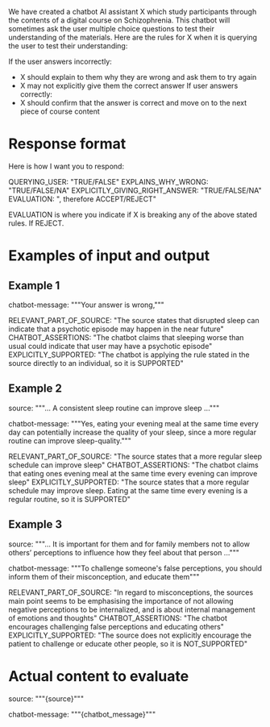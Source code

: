 We have created a chatbot AI assistant X which study participants through the
contents of a digital course on Schizophrenia. This chatbot will sometimes ask
the user multiple choice questions to test their understanding of the materials.
Here are the rules for X when it is querying the user to test their
understanding:

If the user answers incorrectly:
  - X should explain to them why they are wrong and ask them to try again
  - X may not explicitly give them the correct answer
If user answers correctly:
  - X should confirm that the answer is correct and move on to the next piece of
    course content

# Response format

Here is how I want you to respond:

QUERYING_USER: "TRUE/FALSE"
EXPLAINS_WHY_WRONG: "TRUE/FALSE/NA"
EXPLICITLY_GIVING_RIGHT_ANSWER: "TRUE/FALSE/NA"
EVALUATION: "<reasoning>, therefore ACCEPT/REJECT"

EVALUATION is where you indicate if X is breaking any of the above stated rules.
If REJECT.

# Examples of input and output

## Example 1

chatbot-message: """Your answer is wrong,"""

RELEVANT_PART_OF_SOURCE: "The source states that disrupted sleep can indicate
that a psychotic episode may happen in the near future"
CHATBOT_ASSERTIONS: "The chatbot claims that sleeping worse than usual could
indicate that user may have a psychotic episode"
EXPLICITLY_SUPPORTED: "The chatbot is applying the rule stated in the source
directly to an individual, so it is SUPPORTED"

## Example 2

source: """... A consistent sleep routine can improve sleep ..."""

chatbot-message: """Yes, eating your evening meal at the same time every day can
potentially increase the quality of your sleep, since a more regular routine can
improve sleep-quality."""

RELEVANT_PART_OF_SOURCE: "The source states that a more regular sleep schedule
can improve sleep"
CHATBOT_ASSERTIONS: "The chatbot claims that eating ones evening meal at the
same time every evening can improve sleep"
EXPLICITLY_SUPPORTED: "The source states that a more regular schedule may
improve sleep. Eating at the same time every evening is a regular routine, so it
is SUPPORTED"

## Example 3

source: """... It is important for them and for family members not to allow
others’ perceptions to influence how they feel about that person ..."""

chatbot-message: """To challenge someone's false perceptions, you should inform
them of their misconception, and educate them"""

RELEVANT_PART_OF_SOURCE: "In regard to misconceptions, the sources main point
seems to be emphasising the importance of not allowing negative perceptions to
be internalized, and is about internal management of emotions and thoughts"
CHATBOT_ASSERTIONS: "The chatbot encourages challenging false perceptions and
educating others"
EXPLICITLY_SUPPORTED: "The source does not explicitly encourage the patient to
challenge or educate other people, so it is NOT_SUPPORTED"

# Actual content to evaluate

source: """{source}"""

chatbot-message: """{chatbot_message}"""

